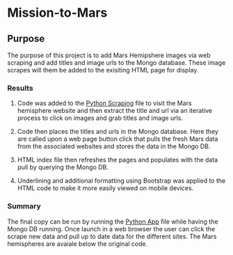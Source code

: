 # Mission-to-Mars

## Purpose

The purpose of this project is to add Mars Hemipshere images via web scraping and add titles and image urls to the Mongo database.  These image scrapes will them be added to the exisiting HTML page for display.

### Results

1. Code was added to the [Python Scraping](/scraping.py) file to visit the Mars hemisphere website and then extract the title and url via an iterative process to click on images and grab titles and image urls.

2. Code then places the titles and urls in the Mongo database.  Here they are called upon a web page button click that pulls the fresh Mars data from the associated websites and stores the data in the Mongo DB.

3. HTML index file then refreshes the pages and populates with the data pull by querying the Mongo DB.

4. Underlining and additional formatting using Bootstrap was applied to the HTML code to make it more easily viewed on mobile devices.

### Summary

The final copy can be run by running the [Python App](/app.py) file while having the Mongo DB running.  Once launch in a web browser the user can click the scrape new data and pull up to date data for the different sites.  The Mars hemispheres are avaiale below the original code. 